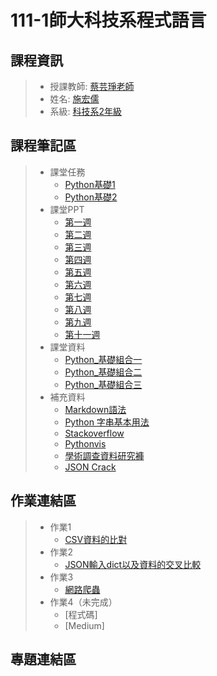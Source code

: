 # 111-1師大科技系程式語言
## 課程資訊
>* 授課教師: [蔡芸琤老師](https://github.com/pecu?tab=repositories)
>* 姓名: [施宏儒](https://shihjonathan0302.github.io/Web/web1/)
>* 系級: [科技系2年級](https://www.tahrd.ntnu.edu.tw)
## 課程筆記區
>* 課堂任務
>    + [Python基礎1](https://github.com/shihjonathan0302/PL/blob/main/Python_基礎1.ipynb)
>    + [Python基礎2](https://github.com/shihjonathan0302/PL/blob/main/Python_基礎2.ipynb)
>* 課堂PPT
>    + [第一週](https://docs.google.com/presentation/d/e/2PACX-1vS_11f3KIeNeqmInAKfHaDzOTxK_ff05aI3H3hanLX1qI6Z8iHhbOfqEUgl3Gzx3s1pYtjIZcdzECSP/pub?start=false&loop=false&delayms=3000&slide=id.p)
>    + [第二週](https://docs.google.com/presentation/d/e/2PACX-1vQa2_6HxpBPDUjViqvd82AqQfnywwWwETU60fLexCe7ADD8A7kHkpGjkmO6kCSYyw-AFrSCfG3THXiA/pub?start=false&loop=false&delayms=3000&slide=id.p)
>    + [第三週](https://docs.google.com/presentation/d/e/2PACX-1vSAw9A5Eu_lHKzShkG8CacnBGk4xauhztCRro8AaxmllMd-gGR3iZpgeV2q8Yz4Fm7CRgfW7fmZSnTJ/pub?start=false&loop=false&delayms=3000&slide=id.p)
>    + [第四週](https://docs.google.com/presentation/d/e/2PACX-1vRR3pc8mhMsa4xByYW6vKqtJiJCsAaeLLCvmRVf3RquXZDwY3yk0H9vcF3CGwkVh5ypqe5Yto0-E88d/pub?start=false&loop=false&delayms=3000&slide=id.p)
>    + [第五週](https://docs.google.com/presentation/d/e/2PACX-1vRB9etAYcIULZFrawJ1_e1g_0jHvTSZMIBxzCbGMVSwaO92n-lf-T-4Ye9U6M0r25hqugHUI8smMPOZ/pub?start=false&loop=false&delayms=3000&slide=id.p)
>    + [第六週](https://docs.google.com/presentation/d/e/2PACX-1vSKqly4jm5pdKscVPAGZvHkc-bfGa3X0P5SYGTIv0HoOTLfV94L7UVWcWnchhdRUTTsEYVqlyQ0wi23/pub?start=false&loop=false&delayms=3000&slide=id.p)
>    + [第七週](https://docs.google.com/presentation/d/e/2PACX-1vSIQhAt8wK9K6tgOx9xCsg8cVjZSXgH8Q-whPekB0Zi68fCTwJvmQ_XeJAfrLdohB_jMDn_mblxWCtC/pub?start=false&loop=false&delayms=3000&slide=id.p)
>    + [第八週](https://docs.google.com/presentation/d/e/2PACX-1vR0lsj6suoMW-s48VLVaWeXB2vXwcPmvX2jKpXOCuZuEry3VMyAlapumD20gt1DUPiMIT6krRjZba3P/pub?start=false&loop=false&delayms=3000&slide=id.p)
>    + [第九週](https://docs.google.com/presentation/d/e/2PACX-1vS-XoNDMEDtxpfenW3dO9rkpeGKX0TbF2IfBP-Q7g4mbUft--2lynYvZ9MPej10k0xKub2ekj-mD_DY/pub?start=false&loop=false&delayms=3000&slide=id.p) 
>    + [第十一週](https://docs.google.com/presentation/d/e/2PACX-1vQkAyFp8CqGYo1cb58Sv3Ba-glwkMsqbcQ-G5BFsLVm_wmRNCIpGWgiATFoV_MSUJRy7NsmNXtOP9qo/pub?start=false&loop=false&delayms=3000&slide=id.p) 
>* 課堂資料
>    + [Python_基礎組合一](https://github.com/pecu/LawTech/tree/main/Learning-Materials/C1_Python_基礎_01)
>    + [Python_基礎組合二](https://github.com/pecu/LawTech/tree/main/Learning-Materials/C1_Python_基礎_02)
>    + [Python_基礎組合三](https://github.com/shihjonathan0302/PL/blob/main/Python_基礎3.ipynb) 
>* 補充資料
>    + [Markdown語法](https://markdown.tw)
>    + [Python 字串基本用法](https://shengyu7697.github.io/python-str/)
>    + [Stackoverflow](https://stackoverflow.com) 
>    + [Pythonvis](https://pythonviz.com/basic/python-compare-lists-intersection-difference/)
>    + [學術調查資料研究褲](https://srda.sinica.edu.tw)
>    + [JSON Crack](https://jsoncrack.com)
## 作業連結區
>* 作業1
>    + [CSV資料的比對](https://github.com/shihjonathan0302/PL/blob/main/Python_作業1.ipynb)
>* 作業2
>    + [JSON輸入dict以及資料的交叉比較](https://github.com/shihjonathan0302/PL/blob/main/Python_作業2.ipynb)
>* 作業3
>    + [網路爬蟲](https://github.com/shihjonathan0302/PL/blob/main/Python_作業3.ipynb)
>* 作業4（未完成）
>    + [程式碼]
>    + [Medium]
## 專題連結區
